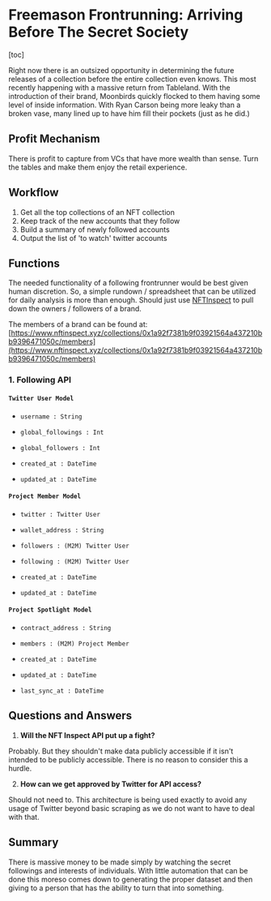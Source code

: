 # Freemason Frontrunning: Arriving Before The Secret Society

[toc]

Right now there is an outsized opportunity in determining the future releases of a collection before the entire collection even knows. This most recently happening with a massive return from Tableland. With the introduction of their brand, Moonbirds quickly flocked to them having some level of inside information. With Ryan Carson being more leaky than a broken vase, many lined up to have him fill their pockets (just as he did.)

## Profit Mechanism 

There is profit to capture from VCs that have more wealth than sense. Turn the tables and make them enjoy the retail experience.

## Workflow

1. Get all the top collections of an NFT collection
2. Keep track of the new accounts that they follow
3. Build a summary of newly followed accounts
4. Output the list of 'to watch' twitter accounts

## Functions

The needed functionality of a following frontrunner would be best given human discretion. So, a simple rundown / spreadsheet that can be utilized for daily analysis is more than enough. Should just use [NFTInspect](http://nftinspect.xyz) to pull down the owners / followers of a brand. 

The members of a brand can be found at: [https://www.nftinspect.xyz/collections/0x1a92f7381b9f03921564a437210bb9396471050c/members](https://www.nftinspect.xyz/collections/0x1a92f7381b9f03921564a437210bb9396471050c/members)

### 1. Following API

#### `Twitter User Model`

- `username : String`
- `global_followings : Int`
- `global_followers : Int`

- `created_at : DateTime`
- `updated_at : DateTime`

#### `Project Member Model`

- `twitter : Twitter User`
- `wallet_address : String`

- `followers : (M2M) Twitter User`
- `following : (M2M) Twitter User`

- `created_at : DateTime`
- `updated_at : DateTime`

#### `Project Spotlight Model`

- `contract_address : String`
- `members : (M2M) Project Member`

- `created_at : DateTime`
- `updated_at : DateTime`

- `last_sync_at : DateTime`

## Questions and Answers

1. **Will the NFT Inspect API put up a fight?** 

Probably. But they shouldn't make data publicly accessible if it isn't intended to be publicly accessible. There is no reason to consider this a hurdle.

2. **How can we get approved by Twitter for API access?**

Should not need to. This architecture is being used exactly to avoid any usage of Twitter beyond basic scraping as we do not want to have to deal with that.

## Summary

There is massive money to be made simply by watching the secret followings and interests of individuals. With little automation that can be done this moreso comes down to generating the proper dataset and then giving to a person that has the ability to turn that into something.